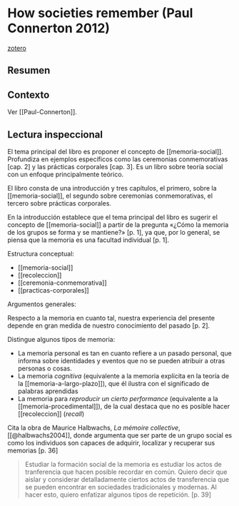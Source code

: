 # How societies remember (Paul Connerton 2012)
[zotero](zotero://select/items/@connerton2012)

## Resumen


## Contexto

Ver [[Paul-Connerton]].

## Lectura inspeccional

<!--Según el título, prefacio, epígrafe, solapa-->
El tema principal del libro es proponer el concepto de [[memoria-social]]. Profundiza en ejemplos específicos como las ceremonias conmemorativas [cap. 2] y las prácticas corporales [cap. 3]. Es un libro sobre teoría social con un enfoque principalmente teórico.

<!--Según la tabla de contenido, índices, apéndices-->
El libro consta de una introducción y tres capítulos, el primero, sobre la [[memoria-social]], el segundo sobre ceremonias conmemorativas, el tercero sobre prácticas corporales.

En la introducción establece que el tema principal del libro es sugerir el concepto de [[memoria-social]] a partir de la pregunta «¿Cómo la memoria de los grupos se forma y se mantiene?» [p. 1], ya que, por lo general, se piensa que la memoria es una facultad individual [p. 1].

<!--según el escaneo de páginas-->
Estructura conceptual: 

- [[memoria-social]]
- [[recoleccion]]
- [[ceremonia-conmemorativa]]
- [[practicas-corporales]]

<!--Según la lectura rápida-->
Argumentos generales:

Respecto a la memoria en cuanto tal, nuestra experiencia del presente depende en gran medida de nuestro conocimiento del pasado [p. 2].

Distingue algunos tipos de memoria:
- La memoria personal es tan en cuanto refiere a un pasado personal, que informa sobre identidades y eventos que no se pueden atribuir a otras personas o cosas. 
- La memoria *cognitiva* (equivalente a la memoria explícita en la teoría de la [[memoria-a-largo-plazo]]), que él ilustra con el significado de palabras aprendidas
- La memoria para *reproducir un cierto performance* (equivalente a la [[memoria-procedimental]]), de la cual destaca que no es posible hacer [[recoleccion]] (*recall*)

Cita la obra de Maurice Halbwachs, *La mémoire collective*, [[@halbwachs2004]], donde argumenta que ser parte de un grupo social es como los individuos son capaces de adquirir, localizar y recuperar sus memorias [p. 36]

> Estudiar la formación social de la memoria es estudiar los actos de tranferencia que hacen posible recordar en común. Quiero decir que aislar y considerar detalladamente ciertos actos de transferencia que se pueden encontrar en sociedades tradicionales y modernas. Al hacer esto, quiero enfatizar algunos tipos de repetición. [p. 39]

